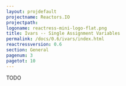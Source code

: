 ```yaml
---
layout: projdefault
projectname: Reactors.IO
projectpath: 
logoname: reactress-mini-logo-flat.png
title: Ivars -- Single Assignment Variables
permalink: /docs/0.6/ivars/index.html
reactressversion: 0.6
section: General
pagenum: 3
pagetot: 10
---
```


TODO

